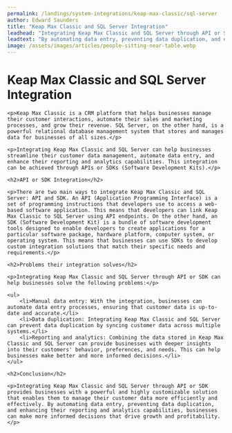 ```yaml
---
permalink: /landings/system-integrations/keap-max-classic/sql-server
author: Edward Saunders
title: "Keap Max Classic and SQL Server Integration"
leadhead: "Integrating Keap Max Classic and SQL Server through API or SDK provides businesses with a powerful and highly customizable solution that enables them to manage their customer data more efficiently and effectively"
leadtext: "By automating data entry, preventing data duplication, and enhancing their reporting and analytics capabilities, businesses can make more informed decisions that drive growth and profitability."
image: /assets/images/articles/people-sitting-near-table.webp
---
```

<div class="arttext">	<h1>Keap Max Classic and SQL Server Integration</h1>

	<p>Keap Max Classic is a CRM platform that helps businesses manage their customer interactions, automate their sales and marketing processes, and grow their revenue. SQL Server, on the other hand, is a powerful relational database management system that stores and manages data for businesses of all sizes.</p>

	<p>Integrating Keap Max Classic and SQL Server can help businesses streamline their customer data management, automate data entry, and enhance their reporting and analytics capabilities. This integration can be achieved through APIs or SDKs (Software Development Kits).</p>

	<h2>API or SDK Integration</h2>

	<p>There are two main ways to integrate Keap Max Classic and SQL Server: API and SDK. An API (Application Programming Interface) is a set of programming instructions that developers use to access a web-based software application. This means that developers can link Keap Max Classic to SQL Server using API endpoints. On the other hand, an SDK (Software Development Kit) is a bundle of software development tools designed to enable developers to create applications for a particular software package, hardware platform, computer system, or operating system. This means that businesses can use SDKs to develop custom integration solutions that match their specific needs and requirements.</p>

	<h2>Problems their integration solves</h2>

	<p>Integrating Keap Max Classic and SQL Server through API or SDK can help businesses solve the following problems:</p>

	<ul>
		<li>Manual data entry: With the integration, businesses can automate data entry processes, ensuring that customer data is up-to-date and accurate.</li>
		<li>Data duplication: Integrating Keap Max Classic and SQL Server can prevent data duplication by syncing customer data across multiple systems.</li>
		<li>Reporting and analytics: Combining the data stored in Keap Max Classic and SQL Server can provide businesses with deeper insights into their customers' behavior, preferences, and needs. This can help businesses make better and more informed decisions.</li>
	</ul>

	<h2>Conclusion</h2>

	<p>Integrating Keap Max Classic and SQL Server through API or SDK provides businesses with a powerful and highly customizable solution that enables them to manage their customer data more efficiently and effectively. By automating data entry, preventing data duplication, and enhancing their reporting and analytics capabilities, businesses can make more informed decisions that drive growth and profitability.</p>

</div>